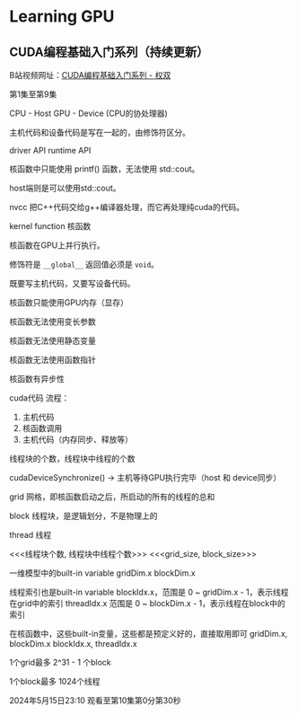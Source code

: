 # Learning GPU

## CUDA编程基础入门系列（持续更新）

B站视频网址：[CUDA编程基础入门系列 - 权双](https://www.bilibili.com/video/BV1sM4y1x7of?p=10&spm_id_from=pageDriver&vd_source=05aabc7e72e595bed3d072985363efa7)


第1集至第9集

CPU - Host
GPU - Device (CPU的协处理器)

主机代码和设备代码是写在一起的，由修饰符区分。

driver API
runtime API


核函数中只能使用 printf() 函数，无法使用 std::cout。

host端则是可以使用std::cout。

nvcc 把C++代码交给g++编译器处理，而它再处理纯cuda的代码。

kernel function 核函数

核函数在GPU上并行执行。

修饰符是 `__global__` 返回值必须是 `void`。

既要写主机代码，又要写设备代码。


核函数只能使用GPU内存（显存）

核函数无法使用变长参数

核函数无法使用静态变量

核函数无法使用函数指针

核函数有异步性


cuda代码 流程：
1. 主机代码
2. 核函数调用
3. 主机代码（内存同步、释放等）





线程块的个数，线程块中线程的个数

cudaDeviceSynchronize() -> 主机等待GPU执行完毕（host 和 device同步）




grid 网格，即核函数启动之后，所启动的所有的线程的总和

block 线程块，是逻辑划分，不是物理上的

thread 线程

<<<线程块个数, 线程块中线程个数>>>
<<<grid_size, block_size>>>

一维模型中的built-in variable
gridDim.x
blockDim.x

线程索引也是built-in variable
blockIdx.x，范围是 0 ~ gridDim.x - 1，表示线程在grid中的索引
threadIdx.x 范围是 0 ~ blockDim.x - 1，表示线程在block中的索引

在核函数中，这些built-in变量，这些都是预定义好的，直接取用即可
gridDim.x, blockDim.x
blockIdx.x, threadIdx.x

1个grid最多 2^31 - 1 个block

1个block最多 1024个线程


2024年5月15日23:10 观看至第10集第0分第30秒

